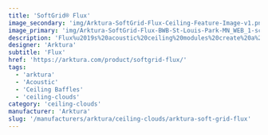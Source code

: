 ```yaml
---
title: 'SoftGrid® Flux'
image_secondary: 'img/Arktura-SoftGrid-Flux-Ceiling-Feature-Image-v1.png'
image_primary: 'img/Arktura-SoftGrid-Flux-BWB-St-Louis-Park-MN_WEB_1-scaled.jpg'
description: 'Flux%u2019s%20acoustic%20ceiling%20modules%20create%20a%20geometric%20abstract%20shape%2C%20thanks%20to%20its%20interweaving%20network%20of%20panels%20made%20of%20Soft%20Sound%AE%20material%20that%20provides%20acoustic%20support%20where%20you%20need%20it.%20These%20intricate%20modules%20can%20connect%20together%20to%20provide%20acoustic%20comfort%20to%20an%20entire%20room%20or%20be%20used%20separately%20for%20a%20more%20focused%20design.'
designer: 'Arktura'
subtitle: 'Flux'
href: 'https://arktura.com/product/softgrid-flux/'
tags:
  - 'arktura'
  - 'Acoustic'
  - 'Ceiling Baffles'
  - 'ceiling-clouds'
category: 'ceiling-clouds'
manufacturer: 'Arktura'
slug: '/manufacturers/arktura/ceiling-clouds/arktura-soft-grid-flux'
---
```

